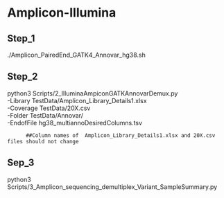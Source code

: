 # Amplicon-Illumina




## Step_1
./Amplicon_PairedEnd_GATK4_Annovar_hg38.sh




## Step_2

python3 Scripts/2_IlluminaAmpiconGATKAnnovarDemux.py \
                    -Library TestData/Amplicon_Library_Details1.xlsx \
                    -Coverage TestData/20X.csv \
                    -Folder TestData/Annovar/  \
                    -EndofFile hg38_multiannoDesiredColumns.tsv 


          ##Column names of  Amplicon_Library_Details1.xlsx and 20X.csv files should not change




## Sep_3

python3 Scripts/3_Amplicon_sequencing_demultiplex_Variant_SampleSummary.py


  
